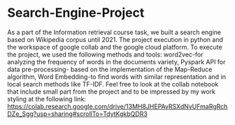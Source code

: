 # Search-Engine-Project
As a part of the Information retrieval course task, we built a search engine based on Wikipedia corpus until 2021.
The project execution in python and the workspace of google collab and the google cloud platform.
To execute the project, we used the following methods and tools: word2vec-for analyzing the frequency of words in the documents variety,
Pyspark API for data pre-processing- based on the implementation of the Map-Reduce algorithm, Word Embedding-to find words with similar
representation and in local search methods like TF-IDF.
Feel free to look at the collab notebook that include small part from the project and to be impressed by my work styling at the following link:
https://colab.research.google.com/drive/13MH8JHEPAvRSXdNyUFmaRgRchDZe_Sgg?usp=sharing#scrollTo=TdytKgkbQDR3
